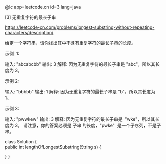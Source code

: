 @lc app=leetcode.cn id=3 lang=java

[3] 无重复字符的最长子串

https://leetcode-cn.com/problems/longest-substring-without-repeating-characters/description/

给定一个字符串，请你找出其中不含有重复字符的最长子串的长度。

示例  1:

输入: "abcabcbb"
输出: 3
解释: 因为无重复字符的最长子串是 "abc"，所以其长度为 3。

示例 2:

输入: "bbbbb"
输出: 1
解释: 因为无重复字符的最长子串是 "b"，所以其长度为 1。

示例 3:

输入: "pwwkew"
输出: 3
解释: 因为无重复字符的最长子串是  "wke"，所以其长度为 3。
请注意，你的答案必须是 子串 的长度，"pwke"  是一个子序列，不是子串。

class Solution {  
  public int lengthOfLongestSubstring(String s) {
  
  }
}
